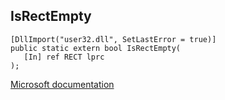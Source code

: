 ## IsRectEmpty

```
[DllImport("user32.dll", SetLastError = true)]
public static extern bool IsRectEmpty(
   [In] ref RECT lprc
);
```

[Microsoft documentation](https://docs.microsoft.com/en-us/windows/win32/api/winuser/nf-winuser-isrectempty)

